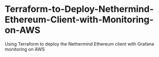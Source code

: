 # Terraform-to-Deploy-Nethermind-Ethereum-Client-with-Monitoring-on-AWS
Using Terraform to deploy the Nethermind Ethereum client with Grafana monitoring on AWS
